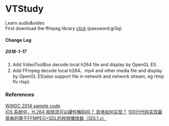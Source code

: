 # VTStudy
Learn audio&video  
First download the ffmpeg library [click](https://pan.baidu.com/s/1eTV59gm) (password:gi3q).  
  
#### Change Log
##### 2018-1-17
1. Add VideoToolBox decode local h264 file and display by OpenGL ES.  
2. Add FFmpeg decode local h264、mp4 and other media file and display by OpenGL ES(also support file in network and network stream, eg rtmp flv rtsp).

### References
[WWDC 2014 sample code](https://github.com/master-nevi/WWDC-2014/tree/master/Using%20video%20toolbox%20to%20decode%20compressed%20sample%20buffers)   
[iOS 系统中，H.264 视频流可以硬件解码吗？ 具体如何实现？](https://www.zhihu.com/question/20692215) 
[100行代码实现最简单的基于FFMPEG+SDL的视频播放器（SDL1.x）](http://blog.csdn.net/leixiaohua1020/article/details/8652605)  

